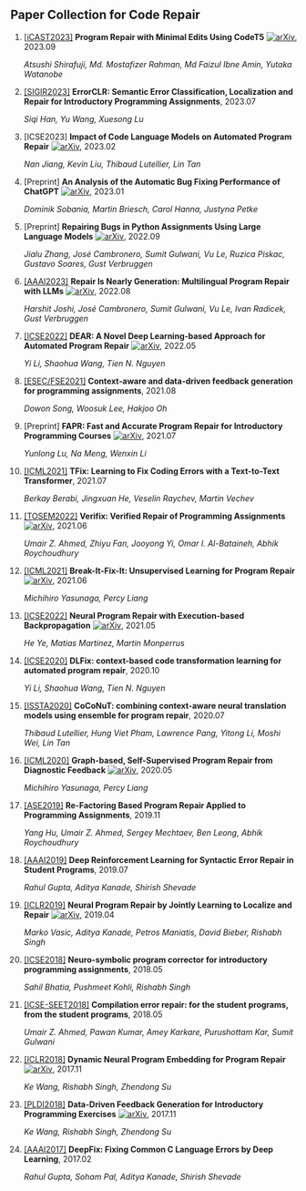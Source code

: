 ## Paper Collection for Code Repair

1. [[iCAST2023]](https://ieeexplore.ieee.org/abstract/document/10359288) **Program Repair with Minimal Edits Using CodeT5** [![arXiv](https://img.shields.io/badge/arXiv-2309.14760-b31b1b.svg)](https://arxiv.org/abs/2309.14760), 2023.09

   *Atsushi Shirafuji, Md. Mostafizer Rahman, Md Faizul Ibne Amin, Yutaka Watanobe*

2. [[SIGIR2023]](https://dl.acm.org/doi/10.1145/3539618.3591680) **ErrorCLR: Semantic Error Classification, Localization and Repair for Introductory Programming Assignments**, 2023.07

   *Siqi Han, Yu Wang, Xuesong Lu*

3. [ICSE2023] **Impact of Code Language Models on Automated Program Repair** [![arXiv](https://img.shields.io/badge/arXiv-2301.08653-b31b1b.svg)](https://arxiv.org/abs/2301.08653), 2023.02

   *Nan Jiang, Kevin Liu, Thibaud Lutellier, Lin Tan*

4. [Preprint] **An Analysis of the Automatic Bug Fixing Performance of ChatGPT** [![arXiv](https://img.shields.io/badge/arXiv-2302.05020-b31b1b.svg)](https://arxiv.org/abs/2302.05020), 2023.01

   *Dominik Sobania, Martin Briesch, Carol Hanna, Justyna Petke*

5. [Preprint] **Repairing Bugs in Python Assignments Using Large Language Models** [![arXiv](https://img.shields.io/badge/arXiv-2209.14876-b31b1b.svg)](https://arxiv.org/abs/2209.14876), 2022.09

   *Jialu Zhang, José Cambronero, Sumit Gulwani, Vu Le, Ruzica Piskac, Gustavo Soares, Gust Verbruggen*

6. [[AAAI2023]](https://ojs.aaai.org/index.php/AAAI/article/view/25642) **Repair Is Nearly Generation: Multilingual Program Repair with LLMs** [![arXiv](https://img.shields.io/badge/arXiv-2208.11640-b31b1b.svg)](https://arxiv.org/abs/2208.11640), 2022.08

   *Harshit Joshi, José Cambronero, Sumit Gulwani, Vu Le, Ivan Radicek, Gust Verbruggen*

7. [[ICSE2022]](https://dl.acm.org/doi/abs/10.1145/3510003.3510177) **DEAR: A Novel Deep Learning-based Approach for Automated Program Repair** [![arXiv](https://img.shields.io/badge/arXiv-2205.01859-b31b1b.svg)](https://arxiv.org/abs/2205.01859), 2022.05

   *Yi Li, Shaohua Wang, Tien N. Nguyen*

8. [[ESEC/FSE2021]](https://dl.acm.org/doi/abs/10.1145/3468264.3468598) **Context-aware and data-driven feedback generation for programming assignments**, 2021.08

   *Dowon Song, Woosuk Lee, Hakjoo Oh*

9. [Preprint] **FAPR: Fast and Accurate Program Repair for Introductory Programming Courses** [![arXiv](https://img.shields.io/badge/arXiv-2107.06550-b31b1b.svg)](https://arxiv.org/abs/2107.06550), 2021.07

   *Yunlong Lu, Na Meng, Wenxin Li*

10. [[ICML2021]](https://proceedings.mlr.press/v139/berabi21a.html) **TFix: Learning to Fix Coding Errors with a Text-to-Text Transformer**, 2021.07

    *Berkay Berabi, Jingxuan He, Veselin Raychev, Martin Vechev*

11. [[TOSEM2022]](https://dl.acm.org/doi/abs/10.1145/3510418) **Verifix: Verified Repair of Programming Assignments** [![arXiv](https://img.shields.io/badge/arXiv-2106.16199-b31b1b.svg)](https://arxiv.org/abs/2106.16199), 2021.06

    *Umair Z. Ahmed, Zhiyu Fan, Jooyong Yi, Omar I. Al-Bataineh, Abhik Roychoudhury*

12. [[ICML2021]](http://proceedings.mlr.press/v139/yasunaga21a.html) **Break-It-Fix-It: Unsupervised Learning for Program Repair** [![arXiv](https://img.shields.io/badge/arXiv-2106.06600-b31b1b.svg)](https://arxiv.org/abs/2106.06600), 2021.06

    *Michihiro Yasunaga, Percy Liang*

13. [[ICSE2022]](https://dl.acm.org/doi/abs/10.1145/3510003.3510222) **Neural Program Repair with Execution-based Backpropagation** [![arXiv](https://img.shields.io/badge/arXiv-2105.04123-b31b1b.svg)](https://arxiv.org/abs/2105.04123), 2021.05

    *He Ye, Matias Martinez, Martin Monperrus*

14. [[ICSE2020]](https://dl.acm.org/doi/abs/10.1145/3377811.3380345) **DLFix: context-based code transformation learning for automated program repair**, 2020.10

    *Yi Li, Shaohua Wang, Tien N. Nguyen*

15. [[ISSTA2020]](https://dl.acm.org/doi/abs/10.1145/3395363.3397369) **CoCoNuT: combining context-aware neural translation models using ensemble for program repair**, 2020.07

    *Thibaud Lutellier, Hung Viet Pham, Lawrence Pang, Yitong Li, Moshi Wei, Lin Tan*

16. [[ICML2020]](https://proceedings.mlr.press/v119/yasunaga20a.html) **Graph-based, Self-Supervised Program Repair from Diagnostic Feedback** [![arXiv](https://img.shields.io/badge/arXiv-2005.10636-b31b1b.svg)](https://arxiv.org/abs/2005.10636), 2020.05

    *Michihiro Yasunaga, Percy Liang*

17. [[ASE2019]](https://ieeexplore.ieee.org/abstract/document/8952522) **Re-Factoring Based Program Repair Applied to Programming Assignments**, 2019.11

    *Yang Hu, Umair Z. Ahmed, Sergey Mechtaev, Ben Leong, Abhik Roychoudhury*

18. [[AAAI2019]](https://ojs.aaai.org/index.php/AAAI/article/view/3882) **Deep Reinforcement Learning for Syntactic Error Repair in Student Programs**, 2019.07

    *Rahul Gupta, Aditya Kanade, Shirish Shevade*

19. [[ICLR2019]](https://openreview.net/forum?id=ByloJ20qtm) **Neural Program Repair by Jointly Learning to Localize and Repair** [![arXiv](https://img.shields.io/badge/arXiv-1904.017203-b31b1b.svg)](https://arxiv.org/abs/1904.01720), 2019.04

    *Marko Vasic, Aditya Kanade, Petros Maniatis, David Bieber, Rishabh Singh*

20. [[ICSE2018]](https://dl.acm.org/doi/abs/10.1145/3180155.3180219) **Neuro-symbolic program corrector for introductory programming assignments**, 2018.05

    *Sahil Bhatia, Pushmeet Kohli, Rishabh Singh*

21. [[ICSE-SEET2018]](https://dl.acm.org/doi/abs/10.1145/3183377.3183383) **Compilation error repair: for the student programs, from the student programs**, 2018.05

    *Umair Z. Ahmed, Pawan Kumar, Amey Karkare, Purushottam Kar, Sumit Gulwani*

22. [[ICLR2018]](https://openreview.net/forum?id=BJuWrGW0Z) **Dynamic Neural Program Embedding for Program Repair** [![arXiv](https://img.shields.io/badge/arXiv-1711.07163-b31b1b.svg)](https://arxiv.org/abs/1711.07163), 2017.11

    *Ke Wang, Rishabh Singh, Zhendong Su*

23. [[PLDI2018]](https://dl.acm.org/doi/abs/10.1145/3192366.3192384) **Data-Driven Feedback Generation for Introductory Programming Exercises** [![arXiv](https://img.shields.io/badge/arXiv-1711.07148-b31b1b.svg)](https://arxiv.org/abs/1711.07148), 2017.11

    *Ke Wang, Rishabh Singh, Zhendong Su*

24. [[AAAI2017]](https://ojs.aaai.org/index.php/AAAI/article/view/10742) **DeepFix: Fixing Common C Language Errors by Deep Learning**, 2017.02

    *Rahul Gupta, Soham Pal, Aditya Kanade, Shirish Shevade*

